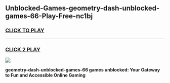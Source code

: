 
## Unblocked-Games-geometry-dash-unblocked-games-66-Play-Free-nc1bj
<h3>
<a href="https://premium76.site?title=geometry-dash-unblocked-games-66&ref=15A">CLICK TO PLAY</a></h3>
<hr>

<h3>
<a href="https://premium76.site?title=geometry-dash-unblocked-games-66&ref=15A">CLICK 2 PLAY</a>
  
</h3>

<a href="https://premium76.site?title=geometry-dash-unblocked-games-66&ref=15A"><img src="https://clearcache.store/games.png"></a>


**geometry-dash-unblocked-games-66 games unblocked: Your Gateway to Fun and Accessible Online Gaming**
